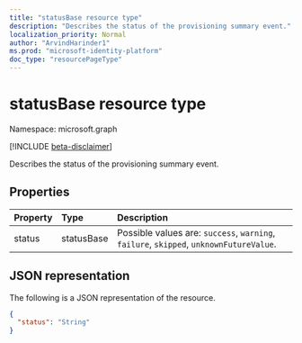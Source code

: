 ```yaml
---
title: "statusBase resource type"
description: "Describes the status of the provisioning summary event."
localization_priority: Normal
author: "ArvindHarinder1"
ms.prod: "microsoft-identity-platform"
doc_type: "resourcePageType"
---
```


# statusBase resource type

Namespace: microsoft.graph

[!INCLUDE [beta-disclaimer](../../includes/beta-disclaimer.md)]

Describes the status of the provisioning summary event. 

## Properties

| Property     | Type        | Description |
|:-------------|:------------|:------------|
|status|statusBase| Possible values are: `success`, `warning`, `failure`, `skipped`, `unknownFutureValue`.|

## JSON representation

The following is a JSON representation of the resource.

<!-- {
  "blockType": "resource",
  "optionalProperties": [

  ],
  "@odata.type": "microsoft.graph.statusBase",
  "baseType": null
}-->

```json
{
  "status": "String"
}
```

<!-- uuid: 16cd6b66-4b1a-43a1-adaf-3a886856ed98
2019-02-04 14:57:30 UTC -->
<!-- {
  "type": "#page.annotation",
  "description": "statusBase resource",
  "keywords": "",
  "section": "documentation",
  "tocPath": ""
}-->


